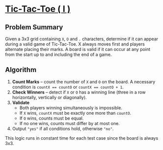 # [Tic-Tac-Toe ( I )](https://www.spoj.com/problems/TOE1)

## Problem Summary
Given a 3x3 grid containing `X`, `O` and `.` characters, determine if it can
appear during a valid game of Tic-Tac-Toe. X always moves first and players
alternate placing their marks. A board is valid if it can occur at any point
from the start up to and including the end of a game.

## Algorithm
1. **Count Marks** – count the number of `X` and `O` on the board.
   A necessary condition is `countX == countO` or `countX == countO + 1`.
2. **Check Winners** – detect if `X` or `O` has a winning line (three in a row
   horizontally, vertically or diagonally).
3. **Validate**
   - Both players winning simultaneously is impossible.
   - If `X` wins, `countX` must be exactly one more than `countO`.
   - If `O` wins, counts must be equal.
   - If no one wins, counts must differ by at most one.
4. Output `"yes"` if all conditions hold, otherwise `"no"`.

This logic runs in constant time for each test case since the board is always 3x3.
